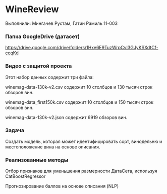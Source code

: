 # WineReview

Выполнили: Мингачев Рустам, Гатин Рамиль 11-003

### Папка GoogleDrive (датасет)
https://drive.google.com/drive/folders/1Hxe6E9TuzWrpCvI3GJyKSXdtCf-ccqKd

### Видео с защитой проекта



Этот набор данных содержит три файла:

winemag-data-130k-v2.csv содержит 10 столбцов и 130 тысяч строк обзоров вин.

winemag-data_first150k.csv содержит 10 столбцов и 150 тысяч строк обзоров вин.

winemag-data-130k-v2.json содержит 6919 обзоров вин.

### Задача

Создать модель, которая может идентифицировать сорт, винодельню и местоположение вина на основе описания.

### Реализованные методы

Отбор признаков для уменьшения размерности ДатаСета, используя CatBoostRegressor

Прогнозирование баллов на основе описания (NLP)
